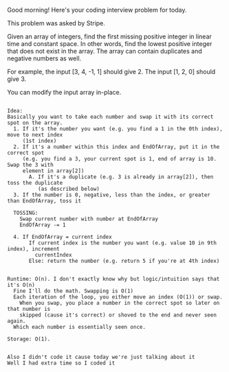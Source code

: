 Good morning! Here's your coding interview problem for today.

This problem was asked by Stripe.

Given an array of integers, find the first missing positive integer in linear time and constant space. In other words, find the lowest positive integer that does not exist in the array. The array can contain duplicates and negative numbers as well.

For example, the input [3, 4, -1, 1] should give 2. The input [1, 2, 0] should give 3.

You can modify the input array in-place.

~~~~~~~~~~~~~~~~~~~~~~~~~~~~~~~~~~

Idea:
Basically you want to take each number and swap it with its correct spot on the array.
  1. If it's the number you want (e.g. you find a 1 in the 0th index), move to next index
     (1st index)
  2. If it's a number within this index and EndOfArray, put it in the correct spot
     (e.g. you find a 3, your current spot is 1, end of array is 10. Swap the 3 with
     element in array[2])
       A. If it's a duplicate (e.g. 3 is already in array[2]), then toss the duplicate
          (as described below)
  3. If the number is 0, negative, less than the index, or greater than EndOfArray, toss it

  TOSSING:
    Swap current number with number at EndOfArray
    EndOfArray -= 1

  4. If EndOfArray = current index
       If current index is the number you want (e.g. value 10 in 9th index), increment
         currentIndex
       Else: return the number (e.g. return 5 if you're at 4th index)


Runtime: O(n). I don't exactly know why but logic/intuition says that it's O(n)
  Fine I'll do the math. Swapping is O(1)
  Each iteration of the loop, you either move an index (O(1)) or swap.
    When you swap, you place a number in the correct spot so later on that number is
    skipped (cause it's correct) or shoved to the end and never seen again.
  Which each number is essentially seen once.

Storage: O(1).


Also I didn't code it cause today we're just talking about it
Well I had extra time so I coded it